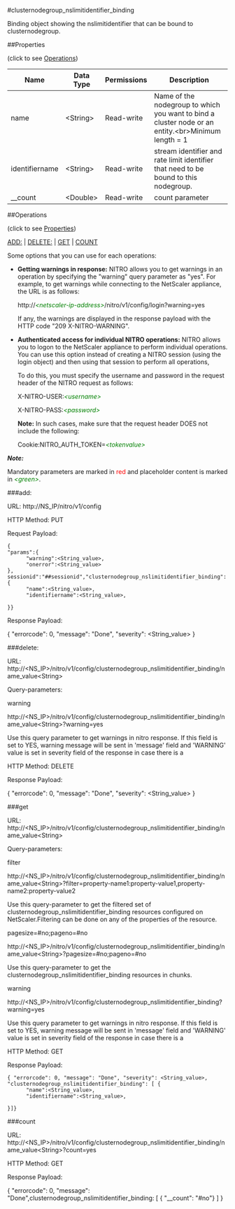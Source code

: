 #clusternodegroup_nslimitidentifier_binding

Binding object showing the nslimitidentifier that can be bound to clusternodegroup.


##Properties 
<span>(click to see [Operations](#operations))</span>


<table><thead><tr><th>Name</th><th> Data Type</th><th> Permissions</th><th>Description</th></tr></thead><tbody><tr><td>name</td><td>&lt;String></td><td>Read-write</td><td>Name of the nodegroup to which you want to bind a cluster node or an entity.&lt;br>Minimum length = 1</td><tr><tr><td>identifiername</td><td>&lt;String></td><td>Read-write</td><td>stream identifier and rate limit identifier that need to be bound to this nodegroup.</td><tr><tr><td>__count</td><td>&lt;Double></td><td>Read-write</td><td>count parameter</td><tr></tbody></table>
##Operations 
<span>(click to see [Properties](#properties))</span>


[ADD:](#add:) | [DELETE:](#delete:) | [GET](#get) | [COUNT](#count)


Some options that you can use for each operations:
<ul><li><p><b>Getting warnings in response:</b> NITRO allows you to get warnings in an operation by specifying the "warning" query parameter as "yes". For example, to get warnings while connecting to the NetScaler appliance, the URL is as follows:</p><p>http://<span style="color:green;font-style:italic;">&lt;netscaler-ip-address&gt;</span>/nitro/v1/config/login?warning=yes</p><p>If any, the warnings are displayed in the response payload with the HTTP code "209 X-NITRO-WARNING".</p></li><li><p><b>Authenticated access for individual NITRO operations:</b> NITRO allows you to logon to the NetScaler appliance to perform individual operations. You can use this option instead of creating a NITRO session (using the login object) and then using that session to perform all operations,</p><p>To do this, you must specify the username and password in the request header of the NITRO request as follows:</p><p>X-NITRO-USER:<span style="color:green;font-style:italic;">&lt;username&gt;</span></p><p>X-NITRO-PASS:<span style="color:green;font-style:italic;">&lt;password&gt;</span></p><p><b>Note:</b> In such cases, make sure that the request header DOES not include the following:</p><p>Cookie:NITRO_AUTH_TOKEN=<span style="color:green;font-style:italic;">&lt;tokenvalue&gt;</span></p></li></ul>



***Note:*** 
Mandatory parameters are marked in <span style="color:#FF0000;">red</span> and placeholder content is marked in <span style="color:green;font-style:italic">&lt;green&gt;</span>.

###add:



URL: http://NS_IP/nitro/v1/config
HTTP Method: PUT
Request Payload: ```{"params":{      "warning":<String_value>,      "onerror":<String_value>},sessionid":"##sessionid","clusternodegroup_nslimitidentifier_binding":{      "name":<String_value>,      "identifiername":<String_value>,}}```
Response Payload: 
{ "errorcode": 0, "message": "Done", "severity": <String_value> }


###delete:



URL: http://&lt;NS_IP&gt;/nitro/v1/config/clusternodegroup_nslimitidentifier_binding/name_value&lt;String&gt;
Query-parameters:
warning
http://&lt;NS_IP&gt;/nitro/v1/config/clusternodegroup_nslimitidentifier_binding/name_value&lt;String&gt;?warning=yes
Use this query parameter to get warnings in nitro response. If this field is set to YES, warning message will be sent in 'message' field and 'WARNING' value is set in severity field of the response in case there is a



HTTP Method: DELETE
Response Payload: 
{ "errorcode": 0, "message": "Done", "severity": <String_value> }


###get



URL: http://&lt;NS_IP&gt;/nitro/v1/config/clusternodegroup_nslimitidentifier_binding/name_value&lt;String&gt;
Query-parameters:
filter
http://&lt;NS_IP&gt;/nitro/v1/config/clusternodegroup_nslimitidentifier_binding/name_value&lt;String&gt;?filter=property-name1:property-value1,property-name2:property-value2
Use this query-parameter to get the filtered set of clusternodegroup_nslimitidentifier_binding resources configured on NetScaler.Filtering can be done on any of the properties of the resource.


pagesize=#no;pageno=#no
http://&lt;NS_IP&gt;/nitro/v1/config/clusternodegroup_nslimitidentifier_binding/name_value&lt;String&gt;?pagesize=#no;pageno=#no
Use this query-parameter to get the clusternodegroup_nslimitidentifier_binding resources in chunks.


warning
http://&lt;NS_IP&gt;/nitro/v1/config/clusternodegroup_nslimitidentifier_binding?warning=yes
Use this query parameter to get warnings in nitro response. If this field is set to YES, warning message will be sent in 'message' field and 'WARNING' value is set in severity field of the response in case there is a



HTTP Method: GET
Response Payload: ```{ "errorcode": 0, "message": "Done", "severity": <String_value>, "clusternodegroup_nslimitidentifier_binding": [ {      "name":<String_value>,      "identifiername":<String_value>,}]}```



###count



URL: http://&lt;NS_IP&gt;/nitro/v1/config/clusternodegroup_nslimitidentifier_binding/name_value&lt;String&gt;?count=yes
HTTP Method: GET
Response Payload: 
{ "errorcode": 0, "message": "Done",clusternodegroup_nslimitidentifier_binding: [ { "__count": "#no"} ] }


